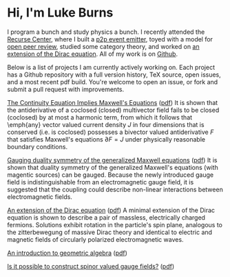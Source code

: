 # Hi, I'm Luke Burns

I program a bunch and study physics a bunch. I recently attended the [Recurse Center](https://recurse.com), where I built a [p2p event emitter](https://github.com/lukeburns/peer-events), toyed with a model for [open peer review](https://github.com/lukeburns/peer-review), studied some category theory, and worked on [an extension of the Dirac equation](https://github.com/lukeburns/dirac). All of my work is on [Github](https://github.com/lukeburns). 

Below is a list of projects I am currently actively working on. Each project has a Github repository with a full version history, TeX source, open issues, and a most recent pdf build. You're welcome to open an issue, or fork and submit a pull request with improvements.

[The Continuity Equation Implies Maxwell's Equations](https://github.com/lukeburns/maxwells-equations) ([pdf](https://github.com/lukeburns/maxwells-equations/blob/master/maxwell.pdf)) It is shown that the antiderivative of a coclosed (closed) multivector field fails to be closed (coclosed) by at most a harmonic term, from which it follows that \emph{any} vector valued current density $J$ in four dimensions that is conserved (i.e. is coclosed) possesses a bivector valued antiderivative $F$ that satisfies Maxwell's equations $\partial F = J$ under physically reasonable boundary conditions.

[Gauging duality symmetry of the generalized Maxwell equations](https://github.com/lukeburns/gauge-duality) ([pdf](https://github.com/lukeburns/gauge-duality/blob/master/gauge-duality.pdf)) It is shown that duality symmetry of the generalized Maxwell's equations (with magentic sources) can be gauged. Because the newly introduced gauge field is indistinguishable from an electromagnetic gauge field, it is suggested that the coupling could describe non-linear interactions between electromagnetic fields.

[An extension of the Dirac equation](https://github.com/lukeburns/dirac) ([pdf](https://github.com/lukeburns/dirac/blob/master/dirac.pdf)) A minimal extension of the Dirac equation is shown to describe a pair of massless, electrically charged fermions. Solutions exhibit rotation in the particle's spin plane, analogous to the zitterbewegung of massive Dirac theory and identical to electric and magnetic fields of circularly polarized electromagnetic waves.

[An introduction to geometric algebra](https://github.com/lukeburns/geometric-algebra) ([pdf](https://github.com/lukeburns/geometric-algebra/blob/master/intro.pdf))

[Is it possible to construct spinor valued gauge fields?](https://github.com/lukeburns/spinor-gauge-fields) ([pdf](https://github.com/lukeburns/spinor-gauge-fields/blob/master/fermions.pdf))